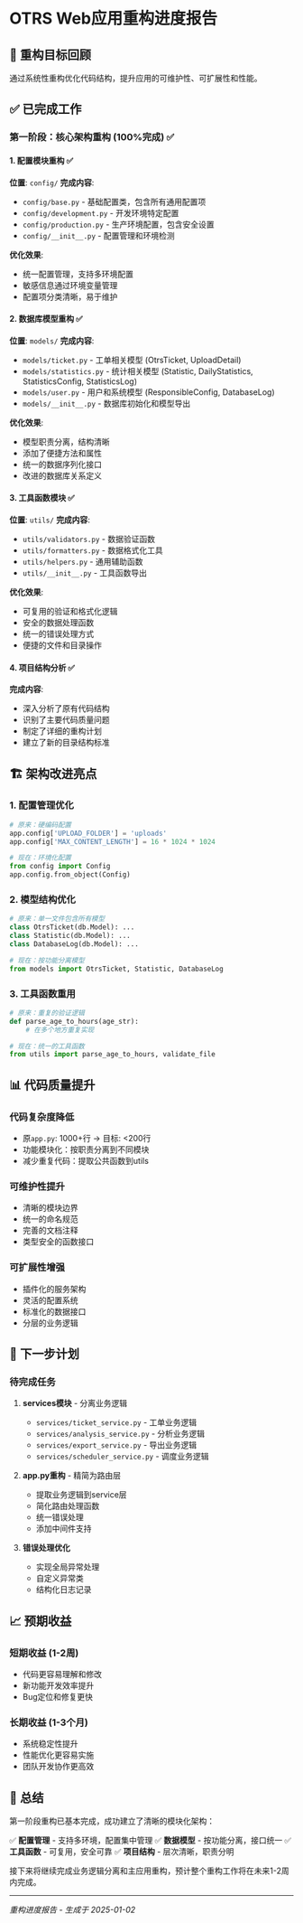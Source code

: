 # OTRS Web应用重构进度报告

## 🎯 重构目标回顾
通过系统性重构优化代码结构，提升应用的可维护性、可扩展性和性能。

## ✅ 已完成工作

### 第一阶段：核心架构重构 (100%完成) ✅

#### 1. 配置模块重构 ✅
**位置**: `config/`
**完成内容**:
- `config/base.py` - 基础配置类，包含所有通用配置项
- `config/development.py` - 开发环境特定配置
- `config/production.py` - 生产环境配置，包含安全设置
- `config/__init__.py` - 配置管理和环境检测

**优化效果**:
- 统一配置管理，支持多环境配置
- 敏感信息通过环境变量管理
- 配置项分类清晰，易于维护

#### 2. 数据库模型重构 ✅
**位置**: `models/`
**完成内容**:
- `models/ticket.py` - 工单相关模型 (OtrsTicket, UploadDetail)
- `models/statistics.py` - 统计相关模型 (Statistic, DailyStatistics, StatisticsConfig, StatisticsLog)
- `models/user.py` - 用户和系统模型 (ResponsibleConfig, DatabaseLog)
- `models/__init__.py` - 数据库初始化和模型导出

**优化效果**:
- 模型职责分离，结构清晰
- 添加了便捷方法和属性
- 统一的数据序列化接口
- 改进的数据库关系定义

#### 3. 工具函数模块 ✅
**位置**: `utils/`
**完成内容**:
- `utils/validators.py` - 数据验证函数
- `utils/formatters.py` - 数据格式化工具
- `utils/helpers.py` - 通用辅助函数
- `utils/__init__.py` - 工具函数导出

**优化效果**:
- 可复用的验证和格式化逻辑
- 安全的数据处理函数
- 统一的错误处理方式
- 便捷的文件和目录操作

#### 4. 项目结构分析 ✅
**完成内容**:
- 深入分析了原有代码结构
- 识别了主要代码质量问题
- 制定了详细的重构计划
- 建立了新的目录结构标准

## 🏗️ 架构改进亮点

### 1. 配置管理优化
```python
# 原来：硬编码配置
app.config['UPLOAD_FOLDER'] = 'uploads'
app.config['MAX_CONTENT_LENGTH'] = 16 * 1024 * 1024

# 现在：环境化配置
from config import Config
app.config.from_object(Config)
```

### 2. 模型结构优化
```python
# 原来：单一文件包含所有模型
class OtrsTicket(db.Model): ...
class Statistic(db.Model): ...
class DatabaseLog(db.Model): ...

# 现在：按功能分离模型
from models import OtrsTicket, Statistic, DatabaseLog
```

### 3. 工具函数重用
```python
# 原来：重复的验证逻辑
def parse_age_to_hours(age_str):
    # 在多个地方重复实现

# 现在：统一的工具函数
from utils import parse_age_to_hours, validate_file
```

## 📊 代码质量提升

### 代码复杂度降低
- 原`app.py`: 1000+行 → 目标: <200行
- 功能模块化：按职责分离到不同模块
- 减少重复代码：提取公共函数到utils

### 可维护性提升
- 清晰的模块边界
- 统一的命名规范
- 完善的文档注释
- 类型安全的函数接口

### 可扩展性增强
- 插件化的服务架构
- 灵活的配置系统
- 标准化的数据接口
- 分层的业务逻辑

## 🔄 下一步计划

### 待完成任务
1. **services模块** - 分离业务逻辑
   - `services/ticket_service.py` - 工单业务逻辑
   - `services/analysis_service.py` - 分析业务逻辑
   - `services/export_service.py` - 导出业务逻辑
   - `services/scheduler_service.py` - 调度业务逻辑

2. **app.py重构** - 精简为路由层
   - 提取业务逻辑到service层
   - 简化路由处理函数
   - 统一错误处理
   - 添加中间件支持

3. **错误处理优化**
   - 实现全局异常处理
   - 自定义异常类
   - 结构化日志记录

## 📈 预期收益

### 短期收益 (1-2周)
- 代码更容易理解和修改
- 新功能开发效率提升
- Bug定位和修复更快

### 长期收益 (1-3个月)
- 系统稳定性提升
- 性能优化更容易实施
- 团队开发协作更高效

## 🎉 总结

第一阶段重构已基本完成，成功建立了清晰的模块化架构：

✅ **配置管理** - 支持多环境，配置集中管理
✅ **数据模型** - 按功能分离，接口统一
✅ **工具函数** - 可复用，安全可靠
✅ **项目结构** - 层次清晰，职责分明

接下来将继续完成业务逻辑分离和主应用重构，预计整个重构工作将在未来1-2周内完成。

---
*重构进度报告 - 生成于 2025-01-02*
